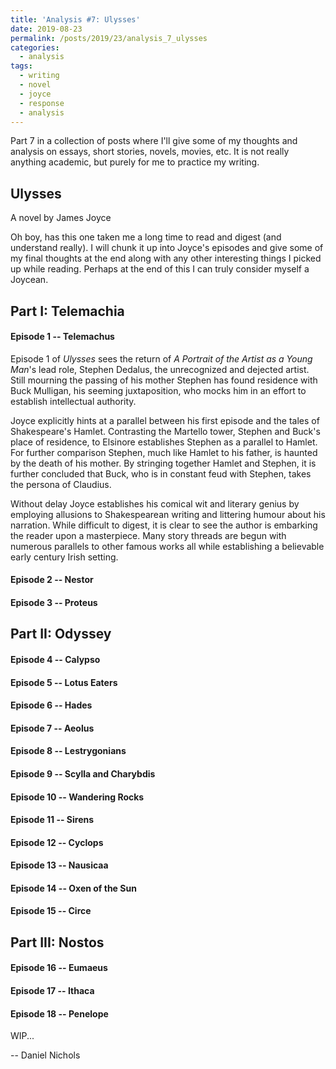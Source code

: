 ```yaml
---
title: 'Analysis #7: Ulysses'
date: 2019-08-23
permalink: /posts/2019/23/analysis_7_ulysses
categories:
  - analysis
tags:
  - writing
  - novel
  - joyce
  - response
  - analysis
---
```


Part 7 in a collection of posts where I'll give some of my thoughts and analysis on essays, short stories, novels, movies, etc. It is not really anything academic, but purely for me to practice my writing.

Ulysses
------------------------------
A novel by James Joyce

Oh boy, has this one taken me a long time to read and digest (and understand really). I will chunk it up into Joyce's episodes and give some of my final thoughts at the end along with any other interesting things I picked up while reading. Perhaps at the end of this I can truly consider myself a Joycean.

## Part I: Telemachia

#### Episode 1 -- Telemachus

Episode 1 of _Ulysses_ sees the return of _A Portrait of the Artist as a Young Man_'s lead role, Stephen Dedalus, the unrecognized and dejected artist. Still mourning the passing of his mother Stephen has found residence with Buck Mulligan, his seeming juxtaposition, who mocks him in an effort to establish intellectual authority.

Joyce explicitly hints at a parallel between his first episode and the tales of Shakespeare's Hamlet. Contrasting the Martello tower, Stephen and Buck's place of residence, to Elsinore establishes Stephen as a parallel to Hamlet. For further comparison Stephen, much like Hamlet to his father, is haunted by the death of his mother. By stringing together Hamlet and Stephen, it is further concluded that Buck, who is in constant feud with Stephen, takes the persona of Claudius. 

Without delay Joyce establishes his comical wit and literary genius by employing allusions to Shakespearean writing and littering humour about his narration. While difficult to digest, it is clear to see the author is embarking the reader upon a masterpiece. Many story threads are begun with numerous parallels to other famous works all while establishing a believable early century Irish setting.

#### Episode 2 -- Nestor

#### Episode 3 -- Proteus

## Part II: Odyssey

#### Episode 4 -- Calypso

#### Episode 5 -- Lotus Eaters

#### Episode 6 -- Hades

#### Episode 7 -- Aeolus

#### Episode 8 -- Lestrygonians

#### Episode 9 -- Scylla and Charybdis

#### Episode 10 -- Wandering Rocks

#### Episode 11 -- Sirens

#### Episode 12 -- Cyclops

#### Episode 13 -- Nausicaa

#### Episode 14 -- Oxen of the Sun

#### Episode 15 -- Circe

## Part III: Nostos

#### Episode 16 -- Eumaeus

#### Episode 17 -- Ithaca

#### Episode 18 -- Penelope


WIP...

-- Daniel Nichols
